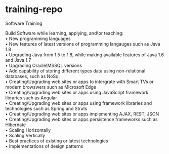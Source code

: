 # training-repo
Software Training

Build Software while learning, applying, and\or teaching:
 <br>•	New programming languages
 <br>•	New features of latest versions of programming langauges such as Java 1.8
 <br>•	Upgrading Java from 1.5 to 1.8, while making available features of Java 1.6 and Java 1.7
 <br>•	Upgrading Oracle\MSSQL versions
 <br>•	Add capability of storing different types data using non-relational databases, such as NoSql
 <br>•	Creating\Upgrading web sites or apps to intergrate with Smart TVs or modern browswers such as Microsoft Edge
 <br>•	Creating\Upgrading web sites or apps using JavaScript framework libraries such as Angular
 <br>•	Creating\Upgrading web sites or apps using framework libraries and technologies such as Spring and Struts
 <br>•  Creating\Upgrading web sites or apps implementing AJAX, REST, JSON
 <br>•	Creating\Upgrading web sites or apps persistence frameworks such as Hibernate
 <br>•	Scaling Horizontally 
 <br>•	Scaling Vertically
 <br>•	Best practices of existing or latest technologies
 <br>•	Implementations of design patterns
